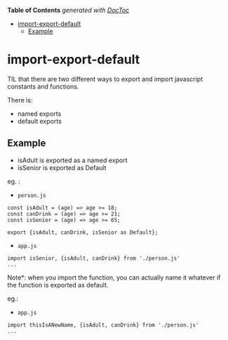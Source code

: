 <!-- START doctoc generated TOC please keep comment here to allow auto update -->
<!-- DON'T EDIT THIS SECTION, INSTEAD RE-RUN doctoc TO UPDATE -->
**Table of Contents**  *generated with [DocToc](https://github.com/thlorenz/doctoc)*

- [import-export-default](#import-export-default)
  - [Example](#example)

<!-- END doctoc generated TOC please keep comment here to allow auto update -->

# import-export-default

TIL that there are two different ways to export and import javascript constants and functions.

There is:
- named exports
- default exports

## Example
- isAdult is exported as a named export
- isSenior is exported as Default

eg. :
- `person.js`
```
const isAdult = (age) => age >= 18;
const canDrink = (age) => age >= 21;
const isSenior = (age) => age >= 65;

export {isAdult, canDrink, isSenior as Default};
```

- `app.js`
```
import isSenior, {isAdult, canDrink} from './person.js'
...
```

Note*: when you import the function, you can actually name it whatever if the function is exported as default.

eg.:

- `app.js`
```
import thisIsANewName, {isAdult, canDrink} from './person.js'
...
```